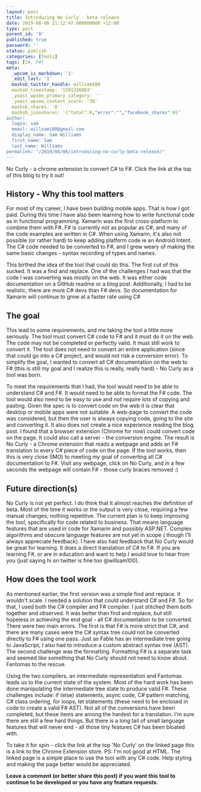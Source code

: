 ```yaml
---
layout: post
title: Introducing No Curly - beta release
date: 2019-08-06 21:12:47.000000000 +12:00
type: post
parent_id: '0'
published: true
password: ''
status: publish
categories: [Tools]
tags: [C#, F#]
meta:
  _wpcom_is_markdown: '1'
  _edit_last: '1'
  mashsb_twitter_handle: willsam100
  mashsb_timestamp: '1591326083'
  _yoast_wpseo_primary_category: ''
  _yoast_wpseo_content_score: '30'
  mashsb_shares: '0'
  mashsb_jsonshares: '{"total":0,"error":"","facebook_shares":0}'
author:
  login: sam
  email: willsam100@gmail.com
  display_name: Sam Williams
  first_name: Sam
  last_name: Williams
permalink: "/2019/08/06/introducing-no-curly-beta-release/"
---
```

No Curly - a chrome extension to convert C# to F#. Click the link at the top of this blog to try it out!

## History - Why this tool matters
For most of my career, I have been building mobile apps. That is how I got paid. During this time I have also been learning how to write functional code as in functional programming. Xamarin was the first cross-platform to combine them with F#. F# is currently not as popular as C#, and many of the code examples are written in C#. When using Xamarin, it's also not possible (or rather hard) to keep adding platform code ie an Android Intent. The C# code needed to be converted to F#, and I grew weary of making the same basic changes  - syntax recording of types and names.

This birthed the idea of the tool that could do this. The first cut of this sucked. It was a find and replace. One of the challenges I had was that the code I was converting was mostly on the web. It was either code documentation on a GitHub readme or a blog post. Additionally, I had to be realistic, there are more C# devs than F# devs. So documentation  for Xamarin will continue to grow at a faster rate using C#

## The goal
This lead to some requirements, and me taking the tool a little more seriously. The tool must convert C# code to F# and it must do it on the web. The code may not be completed or perfectly valid. It must still work to convert it. The tool does not need to convert an entire application (since that could go into a C# project, and would not risk a conversion error). To simplify the goal, I wanted to convert all C# documentation on the web to F# (this is still my goal and I realize this is really, really hard) - No Curly as a tool was born.

To meet the requirements that I had, the tool would need to be able to understand C# and F#. It would need to be able to format the F# code. The tool would also need to be easy to use and not require lots of copying and pasting. Given the spec is to convert code on the web it is clear that desktop or mobile apps were not suitable. A web-page to convert the code was considered, but then the user is always copying code, going to the site and converting it. It also does not create a nice experience reading the blog post. I found that a browser extension (Chrome for now)  could convert code on the page. It could also call a server - the conversion engine. The result is No Curly - a Chrome extension that reads a webpage and adds an F# translation to every C# piece of code on the page. If the tool works, then this is very close (IMO) to meeting my goal of converting all C# documentation to F#. Visit any webpage, click on No Curly, and in a few seconds the webpage will contain F# - those curly braces removed :)

## Future direction(s)
No Curly is not yet perfect. I do think that it almost reaches the definition of beta. Most of the time it works or the output is very close, requiring a few manual changes; nothing repetitive. The current plan is to keep improving the tool, specifically for code related to business. That means language features that are used in code for Xamarin and possibly ASP.NET. Complex algorithms and obscure language features are not yet in scope ( though I'll always appreciate feedback). I have also had feedback that No Curly would be great for learning. It does a direct translation of C# to F#. If you are learning F#, or are in education and want to help I would love to hear from you (just saying hi on twitter is fine too @willsam100).

## How does the tool work
As mentioned earlier, the first version was a simple find and replace. It wouldn't scale. I needed a solution that could understand C# and F#. So for that, I used both the C# compiler and F# compiler. I just stitched them both together and observed. It was better than find and replace, but still hopeless in achieving the end goal - all C# documentation to be converted. There were two main errors. The first is that F# is more strict that C#, and there are many cases were the C# syntax tree could not be converted directly to F# using one pass. Just as Fable has an intermediate tree going to JavaScript, I also had to introduce a custom abstract syntax tree (AST). The second challenge was the formatting. Formatting F# is a separate task and seemed like something that No Curly should not need to know about. Fantomas to the rescue.

Using the two compilers, an intermediate representation and Fantomas leads us to the current state of the system. Most of the hard work has been done manipulating the intermediate tree state to produce valid F#. These challenges include: if (else) statements, async code, C# pattern matching, C# class ordering, for loops, let statements (these need to be enclosed in code to create a valid F# AST). Not all of the conversions have been completed, but these items are among the hardest for a translation. I'm sure there are still a few hard things. But there is a long tail of small language features that will never end - all those tiny features C# has been bloated with.

To take it for spin  - click the link at the top 'No Curly' on the linked page this is a link to the Chrome Extension store. PS: I'm not good at HTML. The linked page is a simple place to use the tool with any C# code. Help styling and making the page better would be appreciated.

**Leave a comment (or better share this post) if you want this tool to continue to be developed or you have any feature requests.**
